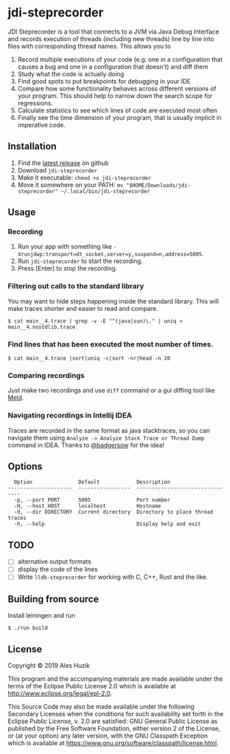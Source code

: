 # jdi-steprecorder

JDI Steprecorder is a tool that connects to a JVM via Java Debug Interface and records
execution of threads (including new threads) line by line into files with
corresponding thread names. This allows you to

1. Record multiple executions of your code (e.g. one in a configuration that causes a bug and one in a configuration that doesn't) and diff them
2. Study what the code is actually doing
3. Find good spots to put breakpoints for debugging in your IDE
4. Compare how some functionality behaves across different versions of your program. This should help to narrow down the search scope for regressions.
5. Calculate statistics to see which lines of code are executed most often
6. Finally see the time dimension of your program, that is usually implicit in imperative code.

## Installation

1. Find the [latest release](https://github.com/alesguzik/jdi-steprecorder/releases/latest) on github
2. Download `jdi-steprecorder`
3. Make it executable: `chmod +x jdi-steprecorder`
4. Move it somewhere on your PATH: `mv "$HOME/Downloads/jdi-steprecorder" ~/.local/bin/jdi-steprecorder`

## Usage

### Recording

1. Run your app with something like `-Xrunjdwp:transport=dt_socket,server=y,suspend=n,address=5005`.
2. Run `jdi-steprecorder` to start the recording.
3. Press [Enter] to stop the recording.

### Filtering out calls to the standard library

You may want to hide steps happening inside the standard library. This will make traces shorter
and easier to read and compare.

    $ cat main__4.trace | grep -v -E "^(java|sun)\." | uniq > main__4.nostdlib.trace

### Find lines that has been executed the most number of times.

    $ cat main__4.trace |sort|uniq -c|sort -nr|head -n 20

### Comparing recordings

Just make two recordings and use `diff` command or a gui diffing tool like [Meld](https://meldmerge.org/).

### Navigating recordings in Intellij IDEA

Traces are recorded in the same format as java stacktraces, so you can navigate them using
`Analyze -> Analyze Stack Trace or Thread Dump` command in IDEA. Thanks to [@badgersow](https://github.com/badgersow) for the idea!

## Options

```
  Option               Default            Description
---------------------  -----------------  --------------------------------
  -p, --port PORT      5005               Port number
  -H, --host HOST      localhost          Hostname
  -d, --dir DIRECTORY  Current directory  Directory to place thread traces
  -h, --help                              Display help and exit
```

## TODO

- [ ] alternative output formats
- [ ] display the code of the lines
- [ ] Write `lldb-steprecorder` for working with C, C++, Rust and the like.

## Building from source

Install leiningen and run

    $ ./run build

## License

Copyright © 2019 Ales Huzik

This program and the accompanying materials are made available under the
terms of the Eclipse Public License 2.0 which is available at
http://www.eclipse.org/legal/epl-2.0.

This Source Code may also be made available under the following Secondary
Licenses when the conditions for such availability set forth in the Eclipse
Public License, v. 2.0 are satisfied: GNU General Public License as published by
the Free Software Foundation, either version 2 of the License, or (at your
option) any later version, with the GNU Classpath Exception which is available
at https://www.gnu.org/software/classpath/license.html.
